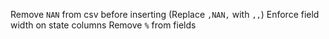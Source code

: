 Remove `NAN` from csv before inserting (Replace `,NAN,` with `,,`)
Enforce field width on state columns
Remove `%` from fields
